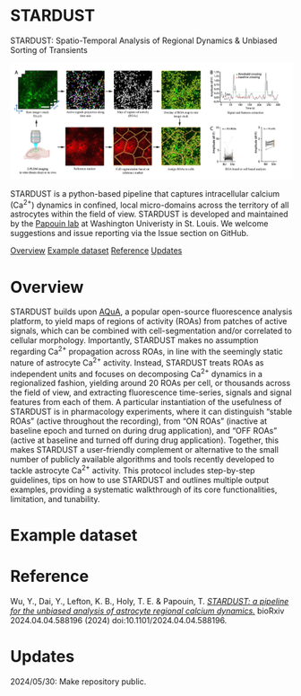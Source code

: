 # STARDUST
STARDUST: Spatio-Temporal Analysis of Regional Dynamics &amp; Unbiased Sorting of Transients

![STARDUST workflow](workflow.png)

STARDUST is a python-based pipeline that captures intracellular calcium (Ca<sup>2+</sup>) dynamics in confined, local micro-domains across the territory of all astrocytes within the field of view. STARDUST is developed and maintained by the [Papouin lab](https://sites.wustl.edu/papouinlab/) at Washington Univeristy in St. Louis. We welcome suggestions and issue reporting via the Issue section on GitHub. 

[Overview](#overview)
[Example dataset](#example-dataset)
[Reference](#reference)
[Updates](#updates)

# Overview
STARDUST builds upon [AQuA](https://github.com/yu-lab-vt/AQuA/), a popular open-source fluorescence analysis platform, to yield maps of regions of activity (ROAs) from patches of active signals, which can be combined with cell-segmentation and/or correlated to cellular morphology. Importantly, STARDUST makes no assumption regarding Ca<sup>2+</sup> propagation across ROAs, in line with the seemingly static nature of astrocyte Ca<sup>2+</sup> activity. Instead, STARDUST treats ROAs as independent units and focuses on decomposing Ca<sup>2+</sup> dynamics in a regionalized fashion, yielding around 20 ROAs per cell, or thousands across the field of view, and extracting fluorescence time-series, signals and signal features from each of them. A particular instantiation of the usefulness of STARDUST is in pharmacology experiments, where it can distinguish “stable ROAs” (active throughout the recording), from “ON ROAs” (inactive at baseline epoch and turned on during drug application), and “OFF ROAs” (active at baseline and turned off during drug application). Together, this makes STARDUST a user-friendly complement or alternative to the small number of publicly available algorithms and tools recently developed to tackle astrocyte Ca<sup>2+</sup> activity. This protocol includes step-by-step guidelines, tips on how to use STARDUST and outlines multiple output examples, providing a systematic walkthrough of its core functionalities, limitation, and tunability.

# Example dataset

# Reference
Wu, Y., Dai, Y., Lefton, K. B., Holy, T. E. & Papouin, T. [*STARDUST: a pipeline for the unbiased analysis of astrocyte regional calcium dynamics.*](https://doi.org/10.1101/2024.04.04.588196) bioRxiv 2024.04.04.588196 (2024) doi:10.1101/2024.04.04.588196.

# Updates
2024/05/30: Make repository public. 